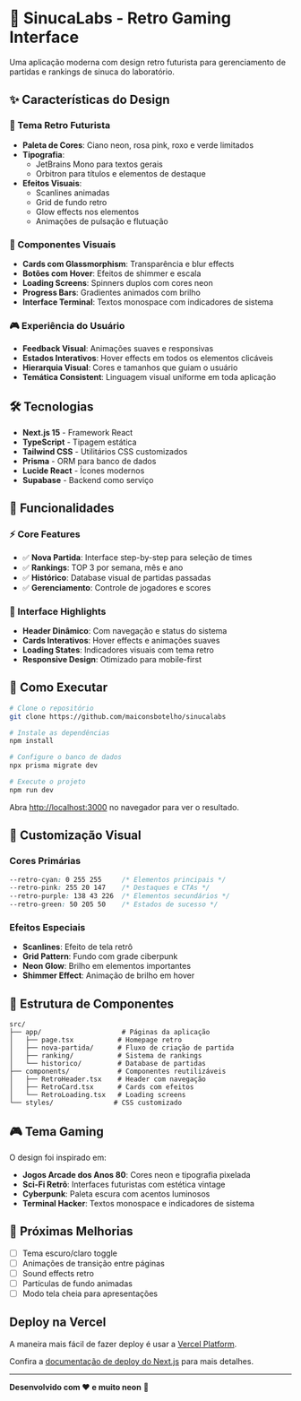 # 🎱 SinucaLabs - Retro Gaming Interface

Uma aplicação moderna com design retro futurista para gerenciamento de partidas e rankings de sinuca do laboratório.

## ✨ Características do Design

### 🎨 Tema Retro Futurista
- **Paleta de Cores**: Ciano neon, rosa pink, roxo e verde limitados
- **Tipografia**: 
  - JetBrains Mono para textos gerais
  - Orbitron para títulos e elementos de destaque
- **Efeitos Visuais**:
  - Scanlines animadas
  - Grid de fundo retro
  - Glow effects nos elementos
  - Animações de pulsação e flutuação

### 🚀 Componentes Visuais
- **Cards com Glassmorphism**: Transparência e blur effects
- **Botões com Hover**: Efeitos de shimmer e escala
- **Loading Screens**: Spinners duplos com cores neon
- **Progress Bars**: Gradientes animados com brilho
- **Interface Terminal**: Textos monospace com indicadores de sistema

### 🎮 Experiência do Usuário
- **Feedback Visual**: Animações suaves e responsivas
- **Estados Interativos**: Hover effects em todos os elementos clicáveis
- **Hierarquia Visual**: Cores e tamanhos que guiam o usuário
- **Temática Consistent**: Linguagem visual uniforme em toda aplicação

## 🛠️ Tecnologias

- **Next.js 15** - Framework React
- **TypeScript** - Tipagem estática
- **Tailwind CSS** - Utilitários CSS customizados
- **Prisma** - ORM para banco de dados
- **Lucide React** - Ícones modernos
- **Supabase** - Backend como serviço

## 📱 Funcionalidades

### ⚡ Core Features
- ✅ **Nova Partida**: Interface step-by-step para seleção de times
- ✅ **Rankings**: TOP 3 por semana, mês e ano
- ✅ **Histórico**: Database visual de partidas passadas
- ✅ **Gerenciamento**: Controle de jogadores e scores

### 🎯 Interface Highlights
- **Header Dinâmico**: Com navegação e status do sistema
- **Cards Interativos**: Hover effects e animações suaves
- **Loading States**: Indicadores visuais com tema retro
- **Responsive Design**: Otimizado para mobile-first

## 🚀 Como Executar

```bash
# Clone o repositório
git clone https://github.com/maiconsbotelho/sinucalabs

# Instale as dependências
npm install

# Configure o banco de dados
npx prisma migrate dev

# Execute o projeto
npm run dev
```

Abra [http://localhost:3000](http://localhost:3000) no navegador para ver o resultado.

## 🎨 Customização Visual

### Cores Primárias
```css
--retro-cyan: 0 255 255     /* Elementos principais */
--retro-pink: 255 20 147    /* Destaques e CTAs */
--retro-purple: 138 43 226  /* Elementos secundários */
--retro-green: 50 205 50    /* Estados de sucesso */
```

### Efeitos Especiais
- **Scanlines**: Efeito de tela retrô
- **Grid Pattern**: Fundo com grade ciberpunk
- **Neon Glow**: Brilho em elementos importantes
- **Shimmer Effect**: Animação de brilho em hover

## 📁 Estrutura de Componentes

```
src/
├── app/                    # Páginas da aplicação
│   ├── page.tsx           # Homepage retro
│   ├── nova-partida/      # Fluxo de criação de partida
│   ├── ranking/           # Sistema de rankings
│   └── historico/         # Database de partidas
├── components/            # Componentes reutilizáveis
│   ├── RetroHeader.tsx    # Header com navegação
│   ├── RetroCard.tsx      # Cards com efeitos
│   └── RetroLoading.tsx   # Loading screens
└── styles/               # CSS customizado
```

## 🎮 Tema Gaming

O design foi inspirado em:
- **Jogos Arcade dos Anos 80**: Cores neon e tipografia pixelada
- **Sci-Fi Retrô**: Interfaces futuristas com estética vintage  
- **Cyberpunk**: Paleta escura com acentos luminosos
- **Terminal Hacker**: Textos monospace e indicadores de sistema

## 🔮 Próximas Melhorias

- [ ] Tema escuro/claro toggle
- [ ] Animações de transição entre páginas
- [ ] Sound effects retro
- [ ] Partículas de fundo animadas
- [ ] Modo tela cheia para apresentações

## Deploy na Vercel

A maneira mais fácil de fazer deploy é usar a [Vercel Platform](https://vercel.com/new?utm_medium=default-template&filter=next.js&utm_source=create-next-app&utm_campaign=create-next-app-readme).

Confira a [documentação de deploy do Next.js](https://nextjs.org/docs/app/building-your-application/deploying) para mais detalhes.

---

**Desenvolvido com ❤️ e muito neon** 🌟
